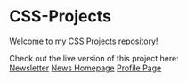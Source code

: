 # CSS-Projects

Welcome to my CSS Projects repository!  

Check out the live version of this project here:  
[Newsletter](https://arushii03.github.io/CSS-Projects/newsletter/index.html)
[News Homepage](https://arushii03.github.io/CSS-Projects/news-homepage/index.html)
[Profile Page](https://arushii03.github.io/CSS-Projects/profilepage/index.html)
